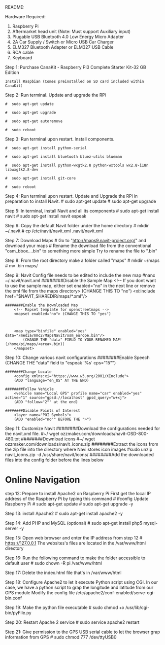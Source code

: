 README:

Hardware Required:
1. Raspberry Pi
2. Aftermarket head unit (Note: Must support Auxiliary input)
3. Plugable USB Bluetooth 4.0 Low Energy Micro Adapter 
4. 2A Car Supply / Switch or Micro USB Car Charger
5. ELM327 Bluetooth Adapter or ELM327 USB Cable
6. RCA cable 
7. Keyboard

Step 1: Purchase CanaKit - Raspberry Pi3 Complete Starter Kit-32 GB Edition

	Install Raspbian (Comes preinstalled on SD card included within CanaKit)
	
Step 2: Run terminal. Update and upgrade the RPi

	#  sudo apt-get update
	
	#  sudo apt-get upgrade
	
	#  sudo apt-get autoremove
	
	#  sudo reboot
	
Step 3: Run terminal upon restart. Install components.

	#  sudo apt-get install python-serial
	
	#  sudo apt-get install bluetooth bluez-utils blueman
	
	#  sudo apt-get install python-wxgtk2.8 python-wxtools wx2.8-i18n libwxgtk2.8-dev
	
	#  sudo apt-get install git-core
	
	#  sudo reboot 

Step 4: Run terminal upon restart. Update and Upgrade the RPi in preparation to install Navit.
	# sudo apt-get update
	# sudo apt-get upgrade

Step 5: In terminal, install Navit and all its components
	# sudo apt-get install navit
	# sudo apt-get install navit espeak

Step 6: Copy the default Navit folder under the home directory
	# mkdir ~/.navit
	# cp /etc/navit/navit.xml .navit/navit.xml

Step 7: Download Maps
	# Go to "http://maps9.navit-project.org/" and download your maps
	# Rename the download file from the conventional "osm_bbox....bin" to something more simple 
		Try to rename the file to "<area>.bin"

Step 8: From the root directory make a folder called "maps"
	# mkdir ~/maps
	# mv <area>.bin maps/

Step 9: Navit Config file needs to be edited to include the new map
	#nano ~/.navit/navit.xml
	########Disable the Sample Map
		<!-- If you dont want to use the sample map, either set enabled="no" in the next line or remove the xml file from the maps directory>
		<mapset enabled="yes"> (CHANGE THIS TO "no")
		<xi:include href="$NAVIT_SHAREDIR/maps/*.xml"/>
		</mapset>

	########Enable the Downloaded Map
		<!-- Mapset template for openstreetmaps -->
		<mapset enabled="no"> (CHANGE THIS TO "yes")
	


		<map type="binfile" enabled="yes" data="/media/mmc2/MapsNavit/osm_europe.bin"/> 
			(CHANGE THE "data" FIELD TO YOUR RENAMED MAP! (/home/pi/maps/<area>.bin))
		</mapset>

Step 10: Change various navit configurations
	########Enable Speech
		<speech type="cmdline" data="echo 'Fix the speech tag in navit.xml to let navit say:' '%s'" cps="15"/>
		(CHANGE THE "data" field to "espeak  '%s' cps="15"")

	########Change Locale
		<config xmlns:xi="https://www.w3.org/2001/XInclude"> 
		(ADD "language="en_US" AT THE END)

	########Follow Vehicle
		<vehicle name="Local GPS" profile name="car" enabled="yes" active="1" source="gpsd://localhost" gpsd_query="w+xj">
		(ADD "follow="2"" at the end)

	########Disable Points of Interest
		<layer name="POI Symbols"> 
		(ADD "enabled="no"" BEFORE THE ">")

Step 11: Customize Navit
	########Download the configurations needed for the navit.xml file.
		#~/ wget ozzmaker.com/downloads/navit-OSD-800-480.txt
	########Download icons
		#~/ wget ozzmaker.com/downloads/navit_icons.zip
	########Extract the icons from the zip file into the directory where Navi stores icon images
		#sudo unzip navit_icons.zip -d /usr/share/navit/icons/
	########Add the downloaded files into the config folder before the lines below
		<!-- for a debug log -->
		<log enabled="no" type="textfile_debug" data="debug %Y%m%d-%i.txt" flush_size="1000" flush_time="30"/>

# Online Navigation	
step 12: Prepare to install Apache2 on Raspberry Pi
	 First get the local IP address of the Raspberry Pi by typing this command 
	# ifconfig
	 Update Raspberry Pi
	# sudo apt-get update
	# sudo apt-get upgrade -y

Step 13: install Apache2
	# sudo apt-get install apache2 -y

Step 14: Add PHP and MySQL (optional)
	# sudo apt-get install php5 mysql-server -y

Step 15: Open web browser and enter the IP address from step 12
	# https://127.0.0.1
	The websites's files are located in the /var/www/html directory

Step 16: Run the following command to make the folder accessible to default user
	# sudo chown -R pi /var/www/html

Step 17: Delete the index.html file that's in /var/www/html

Step 18: Configure Apache2 to let it execute Python script using CGI. 
	In our case, we have a python script to grap the longitude and latitude from our GPS module
	Modify the config file /etc/apache2/conf-enabled/serve-cgi-bin.conf

Step 19: Make the python file executable
	# sudo chmod +x /usr/lib/cgi-bin/pyFile.py

Step 20: Restart Apache 2 service
	# sudo service apache2 restart

Step 21: Give permission to the GPS USB serial cable to let the browser grap information from GPS
	# sudo chmod 777 /dev/ttyUSB0